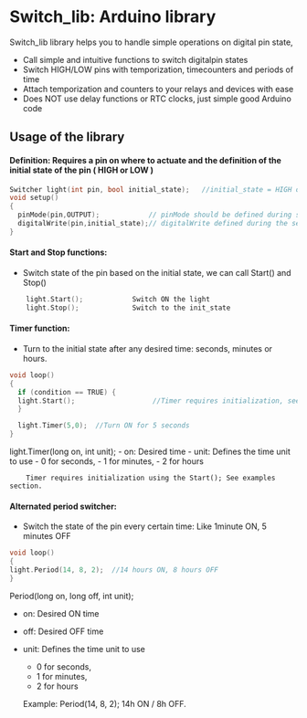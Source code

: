
# Switch_lib: Arduino library

Switch_lib library helps you to handle simple operations on digital pin state,

- Call simple and intuitive functions to switch digitalpin states
- Switch HIGH/LOW pins with temporization, timecounters and periods of time
- Attach temporization and counters to your relays and devices with ease
- Does NOT use delay functions or RTC clocks, just simple good Arduino code

## Usage of the library

#### Definition: Requires a pin on where to actuate and the definition of the initial state of the pin ( HIGH or LOW )

```c++
Switcher light(int pin, bool initial_state);   //initial_state = HIGH or LOW
void setup()
{
  pinMode(pin,OUTPUT);            // pinMode should be defined during setup
  digitalWrite(pin,initial_state);// digitalWrite defined during the setup
}
```


#### Start and Stop functions:

- Switch state of the pin based on the initial state, we can call Start() and Stop()
```c++
    light.Start();            Switch ON the light
    light.Stop();             Switch to the init_state
```       
    
    
#### Timer function:

- Turn to the initial state after any desired time: seconds, minutes or hours.

```c++   
void loop()
{
  if (condition == TRUE) {
  light.Start();                   //Timer requires initialization, see example section.
  }

  light.Timer(5,0);  //Turn ON for 5 seconds
}
```       
light.Timer(long on, int unit);
      - on: Desired time
      - unit: Defines the time unit to use
        - 0 for seconds, 
        - 1 for minutes, 
        - 2 for hours
        
        Timer requires initialization using the Start(); See examples section.

#### Alternated period switcher:

- Switch the state of the pin every certain time: Like 1minute ON, 5 minutes OFF

```c++
void loop()
{
light.Period(14, 8, 2);  //14 hours ON, 8 hours OFF
}
```

Period(long on, long off, int unit);
  - on: Desired ON time
  - off: Desired OFF time
  - unit: Defines the time unit to use
    - 0 for seconds, 
    - 1 for minutes, 
    - 2 for hours
    
    Example: Period(14, 8, 2); 14h ON / 8h OFF.


      
